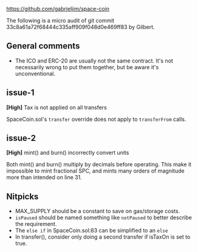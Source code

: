 https://github.com/gabrieljim/space-coin

The following is a micro audit of git commit 33c8a61a72f68444c335aff909f048d0e469ff83 by Gilbert.


## General comments

- The ICO and ERC-20 are usually not the same contract. It's not necessarily wrong to put them together, but be aware it's unconventional.


## issue-1

**[High]** Tax is not applied on all transfers

SpaceCoin.sol's `transfer` override does not apply to `transferFrom` calls.


## issue-2

**[High]** mint() and burn() incorrectly convert units

Both mint() and burn() multiply by decimals before operating. This make it impossible to mint fractional SPC, and mints many orders of magnitude more than intended on line 31.


## Nitpicks

- MAX_SUPPLY should be a constant to save on gas/storage costs.
- `isPaused` should be named something like `notPaused` to better describe the requirement.
- The `else if` in SpaceCoin.sol:83 can be simplified to an `else`
- In transfer(), consider only doing a second transfer if isTaxOn is set to true.